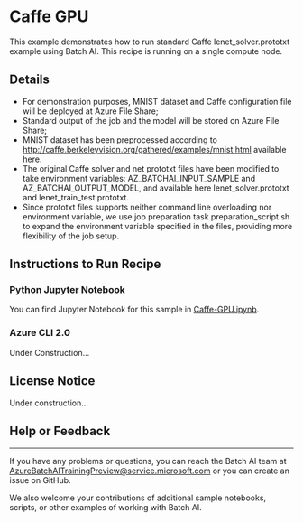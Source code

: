 # Caffe GPU

This example demonstrates how to run standard Caffe lenet_solver.prototxt example using Batch AI. This recipe is running on a single compute node.

## Details

- For demonstration purposes, MNIST dataset and Caffe configuration file will be deployed at Azure File Share;
- Standard output of the job and the model will be stored on Azure File Share;
- MNIST dataset has been preprocessed according to http://caffe.berkeleyvision.org/gathered/examples/mnist.html available [here](https://batchaisamples.blob.core.windows.net/samples/mnist_lmdb.zip?st=2017-10-06T00%3A15%3A00Z&se=2100-01-01T00%3A00%3A00Z&sp=rl&sv=2016-05-31&sr=b&sig=jKlQA8x190lLGDXloeHrSe6jpOtUEYLD1DRoyWuiAdQ%3D).
- The original Caffe solver and net prototxt files have been modified to take environment variables: AZ_BATCHAI_INPUT_SAMPLE and AZ_BATCHAI_OUTPUT_MODEL, and available here lenet_solver.prototxt and lenet_train_test.prototxt. 
- Since prototxt files supports neither command line overloading nor environment variable, we use job preparation task preparation_script.sh to expand the environment variable specified in the files, providing more flexibility of the job setup.


## Instructions to Run Recipe

### Python Jupyter Notebook

You can find Jupyter Notebook for this sample in [Caffe-GPU.ipynb](./Caffe-GPU.ipynb).

### Azure CLI 2.0

Under Construction...

## License Notice

Under construction...

## Help or Feedback
--------------------
If you have any problems or questions, you can reach the Batch AI team at [AzureBatchAITrainingPreview@service.microsoft.com](mailto:AzureBatchAITrainingPreview@service.microsoft.com) or you can create an issue on GitHub.

We also welcome your contributions of additional sample notebooks, scripts, or other examples of working with Batch AI.
